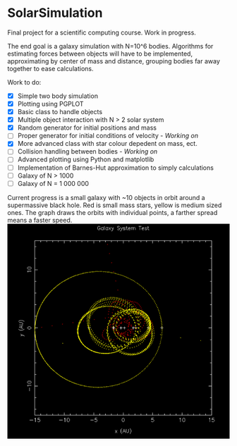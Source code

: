 # SolarSimulation

Final project for a scientific computing course. Work in progress.

The end goal is a galaxy simulation with N=10^6 bodies. Algorithms for estimating forces between objects will have to be implemented, approximating by center of mass and distance, grouping bodies far away together to ease calculations.

Work to do:
- [x] Simple two body simulation
- [x] Plotting using PGPLOT
- [x] Basic class to handle objects
- [x] Multiple object interaction with N > 2 solar system
- [x] Random generator for initial positions and mass
- [ ] Proper generator for initial conditions of velocity - *Working on*
- [x] More advanced class with star colour depedent on mass, ect.
- [ ] Collision handling between bodies - *Working on*
- [ ] Advanced plotting using Python and matplotlib
- [ ] Implementation of Barnes-Hut approximation to simply calculations
- [ ] Galaxy of N > 1000
- [ ] Galaxy of N = 1 000 000

Current progress is a small galaxy with ~10 objects in orbit around a supermassive black hole. Red is small mass stars, yellow is medium sized ones. The graph draws the orbits with individual points, a farther spread means a faster speed.
![November 20th Progress](https://github.com/brlnoble/SolarSimulation/blob/master/November_20_2019.PNG?raw=true)
